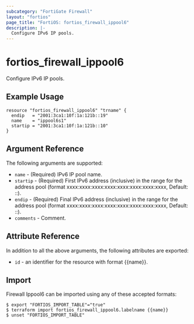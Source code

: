 ```yaml
---
subcategory: "FortiGate Firewall"
layout: "fortios"
page_title: "FortiOS: fortios_firewall_ippool6"
description: |-
  Configure IPv6 IP pools.
---
```


# fortios_firewall_ippool6
Configure IPv6 IP pools.

## Example Usage

```hcl
resource "fortios_firewall_ippool6" "trname" {
  endip   = "2001:3ca1:10f:1a:121b::19"
  name    = "ippool6s1"
  startip = "2001:3ca1:10f:1a:121b::10"
}
```

## Argument Reference

The following arguments are supported:

* `name` - (Required) IPv6 IP pool name.
* `startip` - (Required) First IPv6 address (inclusive) in the range for the address pool (format xxxx:xxxx:xxxx:xxxx:xxxx:xxxx:xxxx:xxxx, Default: ::).
* `endip` - (Required) Final IPv6 address (inclusive) in the range for the address pool (format xxxx:xxxx:xxxx:xxxx:xxxx:xxxx:xxxx:xxxx, Default: ::).
* `comments` - Comment.


## Attribute Reference

In addition to all the above arguments, the following attributes are exported:
* `id` - an identifier for the resource with format {{name}}.

## Import

Firewall Ippool6 can be imported using any of these accepted formats:
```
$ export "FORTIOS_IMPORT_TABLE"="true"
$ terraform import fortios_firewall_ippool6.labelname {{name}}
$ unset "FORTIOS_IMPORT_TABLE"
```
